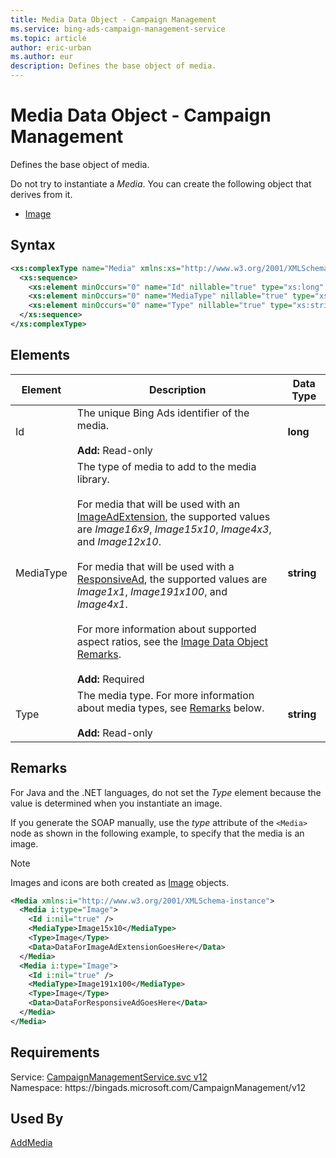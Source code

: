 ```yaml
---
title: Media Data Object - Campaign Management
ms.service: bing-ads-campaign-management-service
ms.topic: article
author: eric-urban
ms.author: eur
description: Defines the base object of media.
---
```

# Media Data Object - Campaign Management
Defines the base object of media.

Do not try to instantiate a *Media*. You can create the following object that derives from it.
- [Image](image.md)  

## Syntax
```xml
<xs:complexType name="Media" xmlns:xs="http://www.w3.org/2001/XMLSchema">
  <xs:sequence>
    <xs:element minOccurs="0" name="Id" nillable="true" type="xs:long" />
    <xs:element minOccurs="0" name="MediaType" nillable="true" type="xs:string" />
    <xs:element minOccurs="0" name="Type" nillable="true" type="xs:string" />
  </xs:sequence>
</xs:complexType>
```

## <a name="elements"></a>Elements

|Element|Description|Data Type|
|-----------|---------------|-------------|
|<a name="id"></a>Id|The unique Bing Ads identifier of the media.<br/><br/>**Add:** Read-only|**long**|
|<a name="mediatype"></a>MediaType|The type of media to add to the media library.<br/><br/>For media that will be used with an [ImageAdExtension](imageadextension.md), the supported values are *Image16x9*, *Image15x10*, *Image4x3*, and *Image12x10*.<br/><br/>For media that will be used with a [ResponsiveAd](responsivead.md), the supported values are *Image1x1*, *Image191x100*, and *Image4x1*.<br/><br/>For more information about supported aspect ratios, see the [Image Data Object Remarks](image.md#remarks).<br/><br/>**Add:** Required|**string**|
|<a name="type"></a>Type|The media type. For more information about media types, see [Remarks](#remarks) below.<br/><br/>**Add:** Read-only|**string**|

## <a name="remarks"></a>Remarks
For Java and the .NET languages, do not set the *Type* element because the value is determined when you instantiate an image.

If you generate the SOAP manually, use the *type* attribute of the `<Media>` node as shown in the following example, to specify that the media is an image.

> [!NOTE]
> Images and icons are both created as [Image](image.md) objects. 

```xml
<Media xmlns:i="http://www.w3.org/2001/XMLSchema-instance">
  <Media i:type="Image">
    <Id i:nil="true" />
    <MediaType>Image15x10</MediaType>
    <Type>Image</Type>
    <Data>DataForImageAdExtensionGoesHere</Data>
  </Media>
  <Media i:type="Image">
    <Id i:nil="true" />
    <MediaType>Image191x100</MediaType>
    <Type>Image</Type>
    <Data>DataForResponsiveAdGoesHere</Data>
  </Media>
</Media>
```

## Requirements
Service: [CampaignManagementService.svc v12](https://campaign.api.bingads.microsoft.com/Api/Advertiser/CampaignManagement/v12/CampaignManagementService.svc)  
Namespace: https\://bingads.microsoft.com/CampaignManagement/v12  

## Used By
[AddMedia](addmedia.md)  

